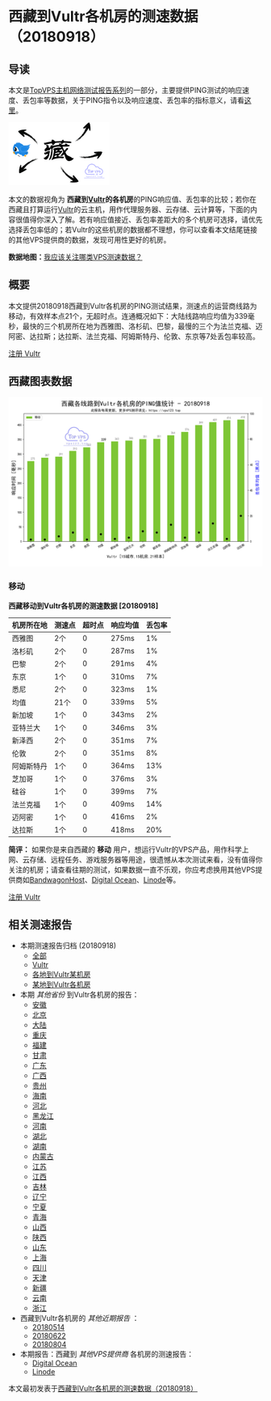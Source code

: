 #  西藏到Vultr各机房的测速数据（20180918） 

## 导读

本文是[TopVPS主机网络测试报告系列](https://vps123.top/pingtest)的一部分，主要提供PING测试的响应速度、丢包率等数据，关于PING指令以及响应速度、丢包率的指标意义，请看[这里](https://vps123.top/what-is-ping.html)。

![西藏到Vultr各机房的测速数据（20180918）](/images/thumbnails/Tibet_to_vultr.png)

本文的数据视角为 **西藏到[Vultr](https://vps123.top/go/vultr)的各机房**的PING响应值、丢包率的比较；若你在西藏且打算运行[Vultr](https://vps123.top/go/vultr)的云主机，用作代理服务器、云存储、云计算等，下面的内容很值得你深入了解。若有响应值接近、丢包率差距大的多个机房可选择，请优先选择丢包率低的；若Vultr的这些机房的数据都不理想，你可以查看本文结尾链接的其他VPS提供商的数据，发现可用性更好的机房。

**数据地图：**[我应该关注哪类VPS测速数据？](https://vps123.top/find-pingtest-data-you-need.html)

## 概要

本文提供20180918西藏到Vultr各机房的PING测试结果，测速点的运营商线路为移动，有效样本点21个，无超时点。连通概况如下：大陆线路响应均值为339毫秒，最快的三个机房所在地为西雅图、洛杉矶、巴黎，最慢的三个为法兰克福、迈阿密、达拉斯；达拉斯、法兰克福、阿姆斯特丹、伦敦、东京等7处丢包率较高。

[注册 Vultr](https://vps123.top/go/vultr/_btn1)

## 西藏图表数据

![大陆省份西藏到VPS提供商Vultr各机房的ping测试数据统计图，包含响应值的柱状图以及丢包率的散点图，数据日期为20180918](/images/pingtests/vultr_20180918/plot_isp_tibet_vultr_20180918.png)

### 移动

**西藏移动到Vultr各机房的测速数据 [20180918]**

机房所在地 | 测速点 | 超时点 | 响应均值 | 丢包率  
---|---|---|---|---  
西雅图 | 2个 | 0 | 275ms | 1%  
洛杉矶 | 2个 | 0 | 287ms | 1%  
巴黎 | 2个 | 0 | 291ms | 4%  
东京 | 1个 | 0 | 310ms | 7%  
悉尼 | 2个 | 0 | 323ms | 1%  
均值 | 21个 | 0 | 339ms | 5%  
新加坡 | 1个 | 0 | 343ms | 2%  
亚特兰大 | 1个 | 0 | 346ms | 3%  
新泽西 | 2个 | 0 | 351ms | 7%  
伦敦 | 2个 | 0 | 351ms | 8%  
阿姆斯特丹 | 1个 | 0 | 364ms | 13%  
芝加哥 | 1个 | 0 | 376ms | 3%  
硅谷 | 1个 | 0 | 399ms | 7%  
法兰克福 | 1个 | 0 | 409ms | 14%  
迈阿密 | 1个 | 0 | 416ms | 2%  
达拉斯 | 1个 | 0 | 418ms | 20%  
  
**简评：** 如果你是来自西藏的 **移动** 用户，想运行Vultr的VPS产品，用作科学上网、云存储、远程任务、游戏服务器等用途，很遗憾从本次测试来看，没有值得你关注的机房；请查看往期的测试，如果数据一直不乐观，你应考虑换用其他VPS提供商如[BandwagonHost](https://vps123.top/go/bandwagon/_1)、[Digital Ocean](https://vps123.top/go/digitalocean/_2)、[Linode](https://vps123.top/go/linode/_3)等。

[注册 Vultr](https://vps123.top/go/vultr/_btn2)

## 相关测速报告

  * 本期测速报告归档 (20180918) 
    * [全部](https://vps123.top/pingtests/20180918 "本期各VPS提供商全部测速报告")
    * [Vultr](https://vps123.top/pingtests/idc-vultr/20180918 "本期Vultr的全部测速报告")
    * [各地到Vultr某机房](https://vps123.top/pingtests/idc-vultr/isp-global/20180918 "以Vultr某机房为关注对象的视角，横向比较大陆各省份、海外各国家地区")
    * [某地到Vultr各机房](https://vps123.top/pingtests/idc-vultr/facility-all/20180918 "以大陆某省份为关注对象的视角，横向比较Vultr各机房")
  * 本期 _其他省份_ 到Vultr各机房的报告： 
    * [安徽](/vultr/isp/anhui/20180918-vultr-isp-anhui.md "安徽到Vultr各机房的Ping测试 20180918")
    * [北京](/vultr/isp/beijing/20180918-vultr-isp-beijing.md "北京到Vultr各机房的Ping测试 20180918")
    * [大陆](/vultr/isp/china/20180918-vultr-isp-china.md "大陆到Vultr各机房的Ping测试 20180918")
    * [重庆](/vultr/isp/chongqing/20180918-vultr-isp-chongqing.md "重庆到Vultr各机房的Ping测试 20180918")
    * [福建](/vultr/isp/fujian/20180918-vultr-isp-fujian.md "福建到Vultr各机房的Ping测试 20180918")
    * [甘肃](/vultr/isp/gansu/20180918-vultr-isp-gansu.md "甘肃到Vultr各机房的Ping测试 20180918")
    * [广东](/vultr/isp/guangdong/20180918-vultr-isp-guangdong.md "广东到Vultr各机房的Ping测试 20180918")
    * [广西](/vultr/isp/guangxi/20180918-vultr-isp-guangxi.md "广西到Vultr各机房的Ping测试 20180918")
    * [贵州](/vultr/isp/guizhou/20180918-vultr-isp-guizhou.md "贵州到Vultr各机房的Ping测试 20180918")
    * [海南](/vultr/isp/hainan/20180918-vultr-isp-hainan.md "海南到Vultr各机房的Ping测试 20180918")
    * [河北](/vultr/isp/hebei/20180918-vultr-isp-hebei.md "河北到Vultr各机房的Ping测试 20180918")
    * [黑龙江](/vultr/isp/heilongjiang/20180918-vultr-isp-heilongjiang.md "黑龙江到Vultr各机房的Ping测试 20180918")
    * [河南](/vultr/isp/henan/20180918-vultr-isp-henan.md "河南到Vultr各机房的Ping测试 20180918")
    * [湖北](/vultr/isp/hubei/20180918-vultr-isp-hubei.md "湖北到Vultr各机房的Ping测试 20180918")
    * [湖南](/vultr/isp/hunan/20180918-vultr-isp-hunan.md "湖南到Vultr各机房的Ping测试 20180918")
    * [内蒙古](/vultr/isp/innermongolia/20180918-vultr-isp-innermongolia.md "内蒙古到Vultr各机房的Ping测试 20180918")
    * [江苏](/vultr/isp/jiangsu/20180918-vultr-isp-jiangsu.md "江苏到Vultr各机房的Ping测试 20180918")
    * [江西](/vultr/isp/jiangxi/20180918-vultr-isp-jiangxi.md "江西到Vultr各机房的Ping测试 20180918")
    * [吉林](/vultr/isp/jilin/20180918-vultr-isp-jilin.md "吉林到Vultr各机房的Ping测试 20180918")
    * [辽宁](/vultr/isp/liaoning/20180918-vultr-isp-liaoning.md "辽宁到Vultr各机房的Ping测试 20180918")
    * [宁夏](/vultr/isp/ningxia/20180918-vultr-isp-ningxia.md "宁夏到Vultr各机房的Ping测试 20180918")
    * [青海](/vultr/isp/qinghai/20180918-vultr-isp-qinghai.md "青海到Vultr各机房的Ping测试 20180918")
    * [山西](/vultr/isp/shan1xi/20180918-vultr-isp-shan1xi.md "山西到Vultr各机房的Ping测试 20180918")
    * [陕西](/vultr/isp/shan3xi/20180918-vultr-isp-shan3xi.md "陕西到Vultr各机房的Ping测试 20180918")
    * [山东](/vultr/isp/shandong/20180918-vultr-isp-shandong.md "山东到Vultr各机房的Ping测试 20180918")
    * [上海](/vultr/isp/shanghai/20180918-vultr-isp-shanghai.md "上海到Vultr各机房的Ping测试 20180918")
    * [四川](/vultr/isp/sichuan/20180918-vultr-isp-sichuan.md "四川到Vultr各机房的Ping测试 20180918")
    * [天津](/vultr/isp/tianjin/20180918-vultr-isp-tianjin.md "天津到Vultr各机房的Ping测试 20180918")
    * [新疆](/vultr/isp/xinjiang/20180918-vultr-isp-xinjiang.md "新疆到Vultr各机房的Ping测试 20180918")
    * [云南](/vultr/isp/yunnan/20180918-vultr-isp-yunnan.md "云南到Vultr各机房的Ping测试 20180918")
    * [浙江](/vultr/isp/zhejiang/20180918-vultr-isp-zhejiang.md "浙江到Vultr各机房的Ping测试 20180918")
  * 西藏到Vultr各机房的 _其他近期报告_ ： 
    * [20180514](/vultr/isp/tibet/20180514-vultr-isp-tibet.md "西藏到Vultr各机房的Ping测试 20180514")
    * [20180622](/vultr/isp/tibet/20180622-vultr-isp-tibet.md "西藏到Vultr各机房的Ping测试 20180622")
    * [20180804](/vultr/isp/tibet/20180804-vultr-isp-tibet.md "西藏到Vultr各机房的Ping测试 20180804")
  * 本期报告：西藏到 _其他VPS提供商_ 各机房的测速报告： 
    * [Digital Ocean](/digitalocean/isp/tibet/20180918-digitalocean-isp-tibet.md "西藏到Digital Ocean各机房的Ping测试 20180918")
    * [Linode](/linode/isp/tibet/20180918-linode-isp-tibet.md "西藏到Linode各机房的Ping测试 20180918")



本文最初发表于[西藏到Vultr各机房的测速数据（20180918）](https://vps123.top/pingtest/20180918-vultr-isp-tibet.html)

